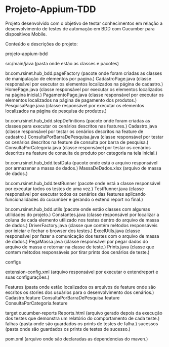 # Projeto-Appium-TDD
Projeto desenvolvido com o objetivo de testar conhecimentos em relação a desenvolvimento de testes de automação em BDD com Cucumber para dispositivos Mobile.

Conteúdo e descrições do projeto:

projeto-appium-bdd

src/main/java (pasta onde estão as classes e pacotes)

br.com.rsinet.hub_bdd.pageFactory (pacote onde foram criadas as classes de manipulação de elementos por pagina.)
  CadastroPage.java (classe responsável por executar os elementos localizados na página de cadastro.)
  HomePage.java (classe responsável por executar os elementos localizados na página inicial.)
  PagamentoPage.java (classe responsável por executar os elementos localizados na página de pagamento dos produtos.)
  PesquisaPage.java (classe responsável por executar os elementos localizados na página de pesquisa de produtos.)

br.com.rsinet.hub_bdd.stepDefinitions (pacote onde foram criadas as classes para executar os cenários descritos nas features.)
  Cadastro.java (classe responsável por testar os cenários descritos na feature de cadastro.)
  ConsultaPorBarraDePesquisa.java (classe responsável por testar os cenários descritos na feature de consulta por barra de pesquisa.)
  ConsultaPorCategoria.java (classe responsável por testar os cenários descritos na feature de consulta de produto por categoria na tela inicial.)
  
br.com.rsinet.hub_bdd.testData (pacote onde está o arquivo responsável por armazenar a massa de dados.)
  MassaDeDados.xlsx (arquivo de massa de dados.)

br.com.rsinet.hub_bdd.testRunner (pacote onde está a classe responsável por executar todos os testes de uma vez.)
  TestRunner.java (classe responsável por executar todos os cenários das features aplicando funcionalidades do cucumber e gerando o extend report no final.)

br.com.rsinet.hub_bdd.utils (pacote onde estão classes com algumas utilidades do projeto.)
  Constantes.java (classe responsável por localizar a coluna de cada elemento utilizado nos testes dentro do arquivo de massa de dados.)
  DriverFactory.java (classe que contém métodos responsáveis por iniciar e fechar o browser dos testes.)
  ExcelUtils.java (classe responsável por fazer a comunicação dos testes com o arquivo de massa de dados.)
  PegaMassa.java (classe responsável por pegar dados do arquivo de massa e retornar na classe de teste.)
  Prints.java (classe que contem métodos responsáveis por tirar prints dos cenários de teste.)

configs

extension-config.xml (arquivo responsável por executar o extendreport e suas configurações.)

Features (pasta onde estão localizados os arquivos de feature onde são escritos os stories dos usuários para o desenvolvimento dos cenários.)
  Cadastro.feature
  ConsultaPorBarraDePesquisa.feature
  ConsultaPorCategoria.feature

target
  cucumber-reports
  Reports.html (arquivo gerado depois da execução dos testes que demonstra um relatório do comportamento de cada teste.)
falhas (pasta onde são guardados os prints de testes de falha.)
  sucessos (pasta onde são guardados os prints de testes de sucesso.)

pom.xml (arquivo onde são declaradas as dependencias do maven.)
